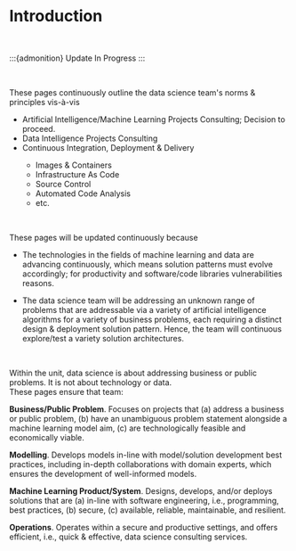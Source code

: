<br>

# Introduction

<br>

:::{admonition} Update
In Progress
:::

<br>

These pages continuously outline the data science team's norms & principles vis-à-vis

<ul class="special">
    <li>Artificial Intelligence/Machine Learning Projects Consulting; Decision to proceed.</li>
    <li>Data Intelligence Projects Consulting</li>
    <li>Continuous Integration, Deployment & Delivery</li>
    <ul>
        <li>Images & Containers</li>
        <li>Infrastructure As Code</li>
        <li>Source Control</li>
        <li>Automated Code Analysis</li>
        <li>etc.</li>
    </ul>
</ul>

<br>

These pages will be updated continuously because

* The technologies in the fields of machine learning and data are advancing continuously, which means solution patterns must evolve accordingly; for productivity and software/code libraries vulnerabilities reasons.

* The data science team will be addressing an unknown range of problems that are addressable via a variety of artificial intelligence algorithms for a variety of business problems, each requiring a distinct design & deployment solution pattern. Hence, the team will continuous explore/test a variety solution architectures.

<br>

Within the unit, data science is about addressing business or public problems.  It is not about technology or data.  
These pages ensure that team:

**Business/Public Problem**. Focuses on projects that (a) address a business or public problem, (b) have an unambiguous problem statement alongside a
machine learning model aim, (c) are technologically feasible and economically viable.

**Modelling**. Develops models in-line with model/solution development best practices, including in-depth collaborations with domain
experts, which ensures the development of well-informed models.

**Machine Learning Product/System**. Designs, develops, and/or deploys solutions that are (a) in-line with software engineering, i.e., programming, best
practices, (b) secure, (c) available, reliable, maintainable, and resilient.

**Operations**. Operates within a secure and productive settings, and offers efficient, i.e., quick & effective, data
science consulting services.

<br>
<br>
<br>
<br>

<br>
<br>
<br>
<br>
